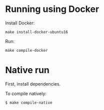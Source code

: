 

# Running using Docker

Install Docker:

    make install-docker-ubuntu16
    
Run:

    make compile-docker

# Native run

First, install dependencies.

To compile natively:

	$ make compile-native
